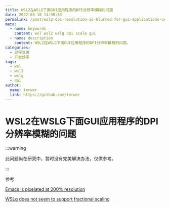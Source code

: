 ```yaml
---
title: WSL2在WSLG下面GUI应用程序的DPI分辨率模糊的问题
date: 2022-05-18 14:50:53
permalink: /post/wsl2-dpi-resolution-is-blurred-for-gui-applications-under-wslg.html
meta:
  - name: keywords
    content: wsl wsl2 wslg dpi scale gui
  - name: description
    content: WSL2在WSLG下面GUI应用程序的DPI分辨率模糊的问题。
categories:
  - 过程改进
  - 开发效率
tags:
  - wsl
  - wsl2
  - wslg
  - dpi
author: 
  name: terwer
  link: https://github.com/terwer
---
```

# WSL2在WSLG下面GUI应用程序的DPI分辨率模糊的问题

:::warning

此问题尚在研究中，暂时没有完美解决办法，仅供参考。

:::

参考

[Emacs is pixelated at 200% resolution](https://github.com/microsoft/wslg/issues/190)

[WSLg does not seem to support fractional scaling](https://github.com/microsoft/wslg/issues/23)